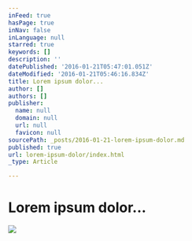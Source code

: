 ```yaml
---
inFeed: true
hasPage: true
inNav: false
inLanguage: null
starred: true
keywords: []
description: ''
datePublished: '2016-01-21T05:47:01.051Z'
dateModified: '2016-01-21T05:46:16.834Z'
title: Lorem ipsum dolor...
author: []
authors: []
publisher:
  name: null
  domain: null
  url: null
  favicon: null
sourcePath: _posts/2016-01-21-lorem-ipsum-dolor.md
published: true
url: lorem-ipsum-dolor/index.html
_type: Article

---
```

# Lorem ipsum dolor...
![](https://the-grid-user-content.s3-us-west-2.amazonaws.com/cc2403a1-8126-47eb-b37b-dd25d70d9dfb.jpg)